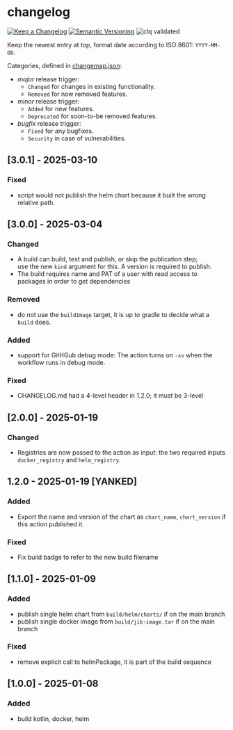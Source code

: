 # changelog

[![Keep a Changelog](https://img.shields.io/badge/Keep%20a%20Changelog-1.0.0-informational)](https://keepachangelog.com/en/1.0.0/)
[![Semantic Versioning](https://img.shields.io/badge/Sematic%20Versioning-2.0.0-informational)](https://semver.org/spec/v2.0.0.html)
![clq validated](https://img.shields.io/badge/clq-validated-success)

Keep the newest entry at top, format date according to ISO 8601: `YYYY-MM-DD`.

Categories, defined in [changemap.json](.github/clq/changemap.json):

- *major* release trigger:
  - `Changed` for changes in existing functionality.
  - `Removed` for now removed features.
- *minor* release trigger:
  - `Added` for new features.
  - `Deprecated` for soon-to-be removed features.
- *bugfix* release trigger:
  - `Fixed` for any bugfixes.
  - `Security` in case of vulnerabilities.

## [3.0.1] - 2025-03-10

### Fixed

- script would not publish the helm chart because it built the wrong relative path.

## [3.0.0] - 2025-03-04

### Changed

- A build can build, test and publish, or skip the publication step;  
  use the new `kind` argument for this. A version is required to publish.
- The build requires name and PAT of a user with read access to packages in order to get dependencies

### Removed

- do not use the `buildImage` target, it is up to gradle to decide what a `build` does.

### Added

- support for GitHGub debug mode: The action turns on `-xv` when the workflow runs in debug mode.

### Fixed

- CHANGELOG.md had a 4-level header in 1.2.0; it must be 3-level

## [2.0.0] - 2025-01-19

### Changed

- Registries are now passed to the action as input: the two required inputs `docker_registry` and `helm_registry`.

## 1.2.0 - 2025-01-19  [YANKED]

### Added

- Export the name and version of the chart as `chart_name`, `chart_version` if this action published it.

### Fixed

- Fix build badge to refer to the new build filename

## [1.1.0] - 2025-01-09

### Added

- publish single helm chart from `build/helm/charts/` if on the main branch
- publish single docker image from `build/jib-image.tar` if on the main branch

### Fixed

- remove explicit call to helmPackage, it is part of the build sequence

## [1.0.0] - 2025-01-08

### Added

- build kotlin, docker, helm
